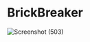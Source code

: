 # BrickBreaker

![Screenshot (503)](https://github.com/harisrijaa-9/BrickBreaker/assets/110247141/b0fc68d1-6fea-47b4-8635-54e58a08a61a)

